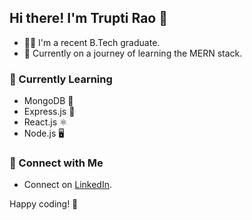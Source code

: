 ## Hi there! I'm Trupti Rao 👋

- 👩‍🎓 I'm a recent B.Tech graduate.
- 🚀 Currently on a journey of learning the MERN stack.
  
### 🌱 Currently Learning

- MongoDB 🍃
- Express.js 🚂
- React.js ⚛️
- Node.js 🖥️

### 🤝 Connect with Me

- Connect on [LinkedIn]((https://www.linkedin.com/in/triptidrao/)).

  
Happy coding! 🎉
